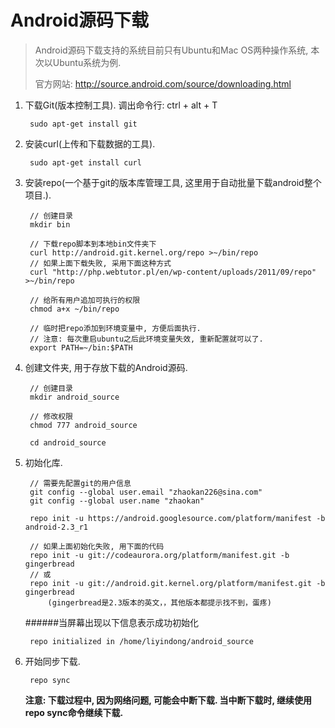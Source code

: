 # Android源码下载
> Android源码下载支持的系统目前只有Ubuntu和Mac OS两种操作系统, 本次以Ubuntu系统为例.
> 
> 官方网站: http://source.android.com/source/downloading.html

1. 下载Git(版本控制工具).  调出命令行: ctrl + alt + T

		sudo apt-get install git

2. 安装curl(上传和下载数据的工具).

		sudo apt-get install curl

3. 安装repo(一个基于git的版本库管理工具, 这里用于自动批量下载android整个项目.).

		// 创建目录
		mkdir bin

		// 下载repo脚本到本地bin文件夹下
		curl http://android.git.kernel.org/repo >~/bin/repo
		// 如果上面下载失败, 采用下面这种方式
		curl "http://php.webtutor.pl/en/wp-content/uploads/2011/09/repo" >~/bin/repo

		// 给所有用户追加可执行的权限
		chmod a+x ~/bin/repo

		// 临时把repo添加到环境变量中, 方便后面执行.
		// 注意: 每次重启ubuntu之后此环境变量失效, 重新配置就可以了.
		export PATH=~/bin:$PATH

4. 创建文件夹, 用于存放下载的Android源码.
		
		// 创建目录
		mkdir android_source 

		// 修改权限
		chmod 777 android_source

		cd android_source

5. 初始化库.

		// 需要先配置git的用户信息
		git config --global user.email "zhaokan226@sina.com"
		git config --global user.name "zhaokan"

		repo init -u https://android.googlesource.com/platform/manifest -b android-2.3_r1
		
		// 如果上面初始化失败, 用下面的代码
		repo init -u git://codeaurora.org/platform/manifest.git -b gingerbread
		// 或
		repo init -u git://android.git.kernel.org/platform/manifest.git -b  gingerbread
			(gingerbread是2.3版本的英文，，其他版本都提示找不到，蛋疼)

	######当屏幕出现以下信息表示成功初始化

		repo initialized in /home/liyindong/android_source

6. 开始同步下载.

		repo sync

	**注意: 下载过程中, 因为网络问题, 可能会中断下载. 当中断下载时, 继续使用repo sync命令继续下载.**